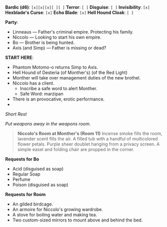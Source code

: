 **Bardic (d6)**: `[x][x][x][ ][ ]`
**Terror**: `[ ]`
**Disguise**: `[ ]`
**Invisibility**: `[x]`
**Hexblade's Curse**: `[x]`
**Echo Blade**: `[x]`
**Hell Hound Cloak**: `[ ]`

**Party**:
- Linneaus — Father's criminal empire. Protecting his family.
- Niccolo — Looking to start his own empire.
- Bo — Brother is being hunted.
- Axis (and Simp) — Father is missing or dead?

**START HERE**: 

- Phantom Motomo-o returns Simp to Axis.
- Hell Hound of Desteria (of Monther's) (of the Red Light)
- Monther will take over management duties of the new brothel.
- Niccolo has a client.
	- Inscribe a safe word to alert Monther.
	- Safe Word: marzipan
- There is an provocative, erotic performance.
- 

*Short Rest*

*Put weapons away in the weapons room.*

> **Niccolo's Room at Monther's (Room 11)**
> Incense smoke fills the room, lavender scent fills the air. A filled tub with a handful of multicolored flower petals. Purple sheer doublet hanging from a privacy screen. A simple easel and folding chair are propped in the corner.

**Requests for Bo**
- Acid (disguised as soap)
- Regular Soap
- Perfume
- Poison (disguised as soap)

**Requests for Room**
- An gilded birdcage.
- An armoire for Niccolo's growing wardrobe.
- A stove for boiling water and making tea.
- Two custom-sized mirrors to mount above and behind the bed.